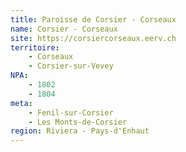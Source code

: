 ```yaml
---
title: Paroisse de Corsier - Corseaux
name: Corsier - Corseaux
site: https://corsiercorseaux.eerv.ch
territoire:
    - Corseaux
    - Corsier-sur-Vevey
NPA:
    - 1802
    - 1804
meta:
    - Fenil-sur-Corsier
    - Les Monts-de-Corsier
region: Riviera - Pays-d'Enhaut
---
```

